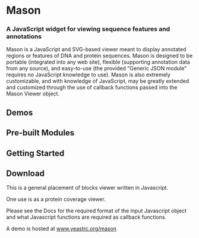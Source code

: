# Mason
### A JavaScript widget for viewing sequence features and annotations

Mason is a JavaScript and SVG-based viewer meant to display annotated regions or features of DNA and protein sequences. Mason is designed to be portable (integrated into any web site), flexible (supporting annotation data from any source), and easy-to-use (the provided "Generic JSON module" requires no JavaScript knowledge to use). Mason is also extremely customizable, and with knowledge of JavaScript, may be greatly extended and customized through the use of callback functions passed into the Mason Viewer object.

## Demos

## Pre-built Modules

## Getting Started

## Download

This is a general placement of blocks viewer written in Javascript.

One use is as a protein coverage viewer.

Please see the Docs for the required format of the input Javascript object and what 
Javascript functions are required as callback functions.

A demo is hosted at www.yeastrc.org/mason


